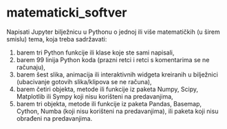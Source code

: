 # matematicki_softver

Napisati Jupyter bilježnicu u Pythonu o jednoj ili više matematičkih (u širem smislu) tema, koja treba sadržavati:

1. barem tri Python funkcije ili klase koje ste sami napisali,
2. barem 99 linija Python koda (prazni retci i retci s komentarima se ne računaju),
3. barem šest slika, animacija ili interaktivnih widgeta kreiranih u bilježnici (ubacivanje gotovih slika/klipova se ne računa),
4. barem četiri objekta, metode ili funkcije iz paketa Numpy, Scipy, Matplotlib ili Sympy koji nisu korišteni na predavanjima,
5. barem tri objekta, metode ili funkcije iz paketa Pandas, Basemap, Cython, Numba (koji nisu korišteni na predavanjima), ili paketa koji nisu obrađeni na predavanjima. 
